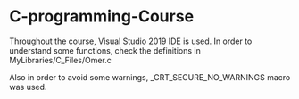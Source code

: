 # C-programming-Course

Throughout the course, Visual Studio 2019 IDE is used. In order to understand some functions, check the definitions in MyLibraries/C_Files/Omer.c

Also in order to avoid some warnings, _CRT_SECURE_NO_WARNINGS macro was used.
